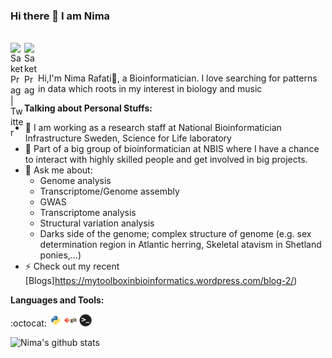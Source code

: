### Hi there 👋 I am Nima

<br/>


<a href="https://twitter.com/nimra236">
<img align="left" alt="Saket Prag | Twitter" width="22px" src="https://cdn.jsdelivr.net/npm/simple-icons@v3/icons/twitter.svg" />
</a>
<a href="https://www.linkedin.com/in/nima-rafati-b719a949/">
<img align="left" alt="Saket Prag" width="22px" src="https://cdn.jsdelivr.net/npm/simple-icons@v3/icons/linkedin.svg" />
</a>
<br />

<br />

Hi,I'm Nima Rafati🙌, a Bioinformatician. I love searching for patterns in data which roots in my interest in biology and music 



**Talking about Personal Stuffs:**

- 🔭 I am working as a research staff at National Bioinformatician Infrastructure Sweden, Science for Life laboratory
- 👯 Part of a big group of bioinformatician at NBIS where I have a chance to interact with highly skilled people and get involved in big projects.  
- 💬 Ask me about:
  - Genome analysis
  - Transcriptome/Genome assembly
  - GWAS
  - Transcriptome analysis
  - Structural variation analysis
  - Darks side of the genome; complex structure of genome (e.g. sex determination region in Atlantic herring, Skeletal atavism in Shetland ponies,...) 
- ⚡ Check out my recent [Blogs]https://mytoolboxinbioinformatics.wordpress.com/blog-2/)

**Languages and Tools:**

:octocat:
<code><img height="20" src="https://raw.githubusercontent.com/github/explore/80688e429a7d4ef2fca1e82350fe8e3517d3494d/topics/python/python.png"></code>
<code><img height="20" src="https://raw.githubusercontent.com/github/explore/80688e429a7d4ef2fca1e82350fe8e3517d3494d/topics/git/git.png"></code>
<code><img height="20" src="https://raw.githubusercontent.com/github/explore/80688e429a7d4ef2fca1e82350fe8e3517d3494d/topics/terminal/terminal.png"></code>

![Nima's github stats](https://github-readme-stats.vercel.app/api?username=nimarafati&show_icons=true&hide_border=true&hide=stars)



